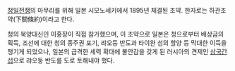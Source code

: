 [청일전쟁](%EC%B2%AD%EC%9D%BC%EC%A0%84%EC%9F%81.md)의 마무리를 위해 일본 시모노세키에서 1895년
체결된 조약. 한자로는 하관조약(下關條約)이라고 한다.

청의 북양대신인 이홍장이 직접 참가했으며, 이 조약으로 일본은 청으로부터 배상금의 획득, 조선에 대한 청의 종주권 포기, 랴오둥 반도과
타이완 섬의 할양 등 막대한 이득을 챙기게 되었으나, 일본의 급격한 세력 확대에 불안감을 갖게 된 러시아의 견제인
[삼국간섭](%EC%82%BC%EA%B5%AD%EA%B0%84%EC%84%AD.md)으로 랴오둥 반도를 도로 토해내야 했다.

